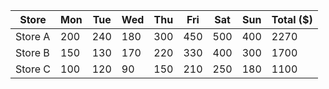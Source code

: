 | Store      | Mon | Tue | Wed | Thu | Fri | Sat | Sun | Total ($) |
|------------|-----|-----|-----|-----|-----|-----|-----|-----------|
| Store A    | 200 | 240 | 180 | 300 | 450 | 500 | 400 | 2270      |
| Store B    | 150 | 130 | 170 | 220 | 330 | 400 | 300 | 1700      |
| Store C    | 100 | 120 | 90  | 150 | 210 | 250 | 180 | 1100      |
